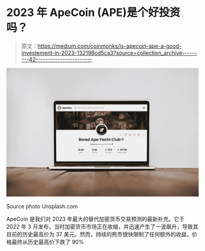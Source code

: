 # 2023 年 ApeCoin (APE)是个好投资吗？

> 原文：<https://medium.com/coinmonks/is-apecoin-ape-a-good-investement-in-2023-132198cd5ca3?source=collection_archive---------42----------------------->

![](img/1e83d0b3a36ae803b300750b66eca048.png)

Source photo Unsplash.com

ApeCoin 是我们对 2023 年最大的替代加密货币交易预测的最新补充。它于 2022 年 3 月发布，当时加密货币市场正在收缩，并迅速产生了一波飙升，导致其目前的历史最高价为 37 美元。然而，持续的熊市很快限制了任何额外的收益，价格最终从历史最高价下跌了 90%